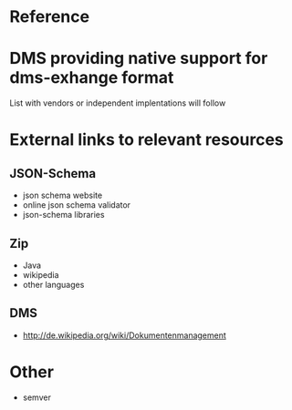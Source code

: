 # Reference

# DMS providing native support for dms-exhange format
List  with vendors or independent implentations will follow

# External links to relevant resources

## JSON-Schema
* json schema website
* online json schema validator
* json-schema libraries

## Zip
* Java
* wikipedia
* other languages

## DMS
* http://de.wikipedia.org/wiki/Dokumentenmanagement

# Other
* semver

